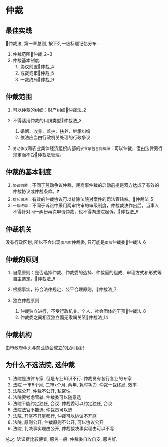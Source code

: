 # 仲裁

## 最佳实践

🚪仲裁法, 第一章总则, 按下列一级标题记忆分布:

1. 仲裁范围🚪仲裁_2~3
2. 仲裁基本制度:
    1. 协议前置🚪仲裁_4
    2. 或裁或审🚪仲裁_5
    3. 一裁终局🚪仲裁_9


## 仲裁范围

1. 可以仲裁的纠纷：财产纠纷🚪仲裁法_2
2. 不得适用仲裁的纠纷类型🚪仲裁法_3
    1. 婚姻、收养、监护、扶养、继承纠纷
    2. 依法应当由行政机关处理的行政争议

3. `劳动争议`和农业集体经济组织内部的`农业承包合同纠纷`：可以仲裁，但由法律另行规定而不受🚪仲裁法管理。

## 仲裁的基本制度

1. `协议前置`：不同于劳动争议仲裁，民商事仲裁的启动前提是双方达成了有效的仲裁协议或仲裁条款。❓
2. `排斥司法`：有效的仲裁协议可以排除法院对案件的司法管辖权。🚪仲裁法_5
3. `一裁终局`：不同于诉讼中采用两审终审的审级制度，仲裁裁决作出后，当事人不得针对同一纠纷再次申请仲裁，也不得向法院起诉。🚪仲裁法_9

## 仲裁机关

没有行政区划, 所以不会出现`南京市`仲裁委, 只可能是`南京`仲裁委🚪仲裁法_6

## 仲裁的原则
1. 自愿原则：是否选择仲裁、仲裁委的选择、仲裁庭的组成、审理方式和形式等自主选定。🚪仲裁法_6
2. 根据事实，符合法律规定，公平合理原则。🚪仲裁法_7
3. 独立仲裁原则

    1. 仲裁独立进行，不受行政机关、个人、社会团体的干预🚪仲裁法_8
    2. 仲裁委之间相互独立而无隶属关系🚪仲裁法_14

## 仲裁机构
由市政府牵头与商业协会成立的民间组织.

## 为什么不选法院, 选仲裁
1. 法院是法律专家, 但是专业知识不行. 仲裁员有各行各业的专家
2. 法院 一审6个月, 二审x个月, 两年, 耗时耗力. 仲裁一裁终局, 效率
3. 法院公开, 仲裁不公开, 私密性.
4. 法院要考虑管辖, 仲裁委可以随意选
5. 法院不能约定独任, 合议. 仲裁委可以约定独任, 合议.
6. 法院法官不能选, 仲裁员可以选
7. 法院, 开庭不开庭都行, 仲裁可以协议不开庭
8. 法院, 原则公开, 仲裁原则不公开, 可以协议公开
9. 法院, 判决事实理由公开, 仲裁裁决事实理由可以不写

总之: 
诉讼费比较便宜, 服务一般. 仲裁委自收自支, 服务好.






